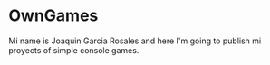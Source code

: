 # OwnGames
Mi name is Joaquin Garcia Rosales and here I'm going to publish mi proyects of simple console games.

